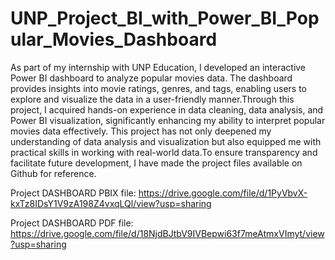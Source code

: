 # UNP_Project_BI_with_Power_BI_Popular_Movies_Dashboard

As part of my internship with UNP Education, I developed an interactive Power BI dashboard to analyze popular movies data. The dashboard provides insights into movie ratings, genres, and tags, enabling users to explore and visualize the data in a user-friendly manner.Through this project, I acquired hands-on experience in data cleaning, data analysis, and Power BI visualization, significantly enhancing my ability to interpret popular movies data effectively. This project has not only deepened my understanding of data analysis and visualization but also equipped me with practical skills in working with real-world data.To ensure transparency and facilitate future development, I have made the project files available on Github for reference.

Project DASHBOARD PBIX file: https://drive.google.com/file/d/1PyVbvX-kxTz8IDsY1V9zA198Z4vxqLQl/view?usp=sharing

Project DASHBOARD PDF file: https://drive.google.com/file/d/18NjdBJtbV9IVBepwi63f7meAtmxVImyt/view?usp=sharing
